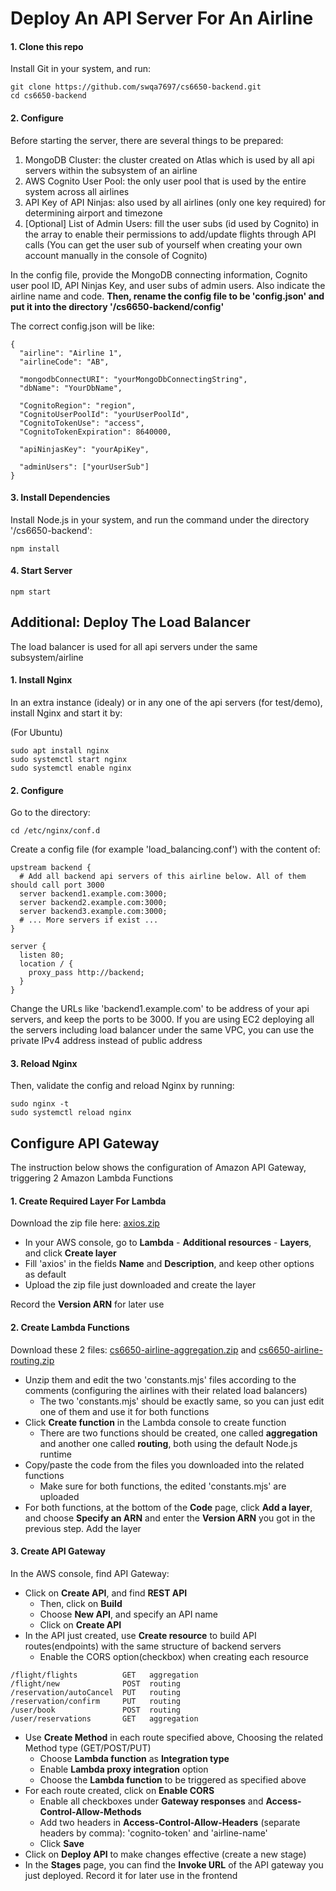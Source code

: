 <h1>Deploy An API Server For An Airline</h1>

<h4>1. Clone this repo</h4>

Install Git in your system, and run:

```
git clone https://github.com/swqa7697/cs6650-backend.git
cd cs6650-backend
```

<h4>2. Configure</h4>

Before starting the server, there are several things to be prepared:

1. MongoDB Cluster: the cluster created on Atlas which is used by all api servers within the subsystem of an airline
2. AWS Cognito User Pool: the only user pool that is used by the entire system across all airlines
3. API Key of API Ninjas: also used by all airlines (only one key required) for determining airport and timezone
4. [Optional] List of Admin Users: fill the user subs (id used by Cognito) in the array to enable their permissions to add/update flights through API calls (You can get the user sub of yourself when creating your own account manually in the console of Cognito)

In the config file, provide the MongoDB connecting information, Cognito user pool ID, API Ninjas Key, and user subs of admin users. Also indicate the airline name and code. <b>Then, rename the config file to be 'config.json' and put it into the directory '/cs6650-backend/config'</b>

The correct config.json will be like:
```
{
  "airline": "Airline 1",
  "airlineCode": "AB",

  "mongodbConnectURI": "yourMongoDbConnectingString",
  "dbName": "YourDbName",

  "CognitoRegion": "region",
  "CognitoUserPoolId": "yourUserPoolId",
  "CognitoTokenUse": "access",
  "CognitoTokenExpiration": 8640000,

  "apiNinjasKey": "yourApiKey",

  "adminUsers": ["yourUserSub"]
}
```

<h4>3. Install Dependencies</h4>

Install Node.js in your system, and run the command under the directory '/cs6650-backend':

```
npm install
```

<h4>4. Start Server</h4>

```
npm start
```

<h2>Additional: Deploy The Load Balancer</h2>

The load balancer is used for all api servers under the same subsystem/airline

<h4>1. Install Nginx</h4>

In an extra instance (idealy) or in any one of the api servers (for test/demo), install Nginx and start it by:

(For Ubuntu)
```
sudo apt install nginx
sudo systemctl start nginx
sudo systemctl enable nginx
```

<h4>2. Configure</h4>

Go to the directory:

```
cd /etc/nginx/conf.d
```

Create a config file (for example 'load_balancing.conf') with the content of:

```
upstream backend {
  # Add all backend api servers of this airline below. All of them should call port 3000
  server backend1.example.com:3000;
  server backend2.example.com:3000;
  server backend3.example.com:3000;
  # ... More servers if exist ...
}

server {
  listen 80;
  location / {
    proxy_pass http://backend;
  }
}
```

Change the URLs like 'backend1.example.com' to be address of your api servers, and keep the ports to be 3000. If you are using EC2 deploying all the servers including load balancer under the same VPC, you can use the private IPv4 address instead of public address

<h4>3. Reload Nginx</h4>

Then, validate the config and reload Nginx by running:

```
sudo nginx -t
sudo systemctl reload nginx
```

<h2>Configure API Gateway</h2>

The instruction below shows the configuration of Amazon API Gateway, triggering 2 Amazon Lambda Functions

<h4>1. Create Required Layer For Lambda</h4>

Download the zip file here: [axios.zip](https://github.com/swqa7697/cs6650-additional-files/releases/download/Downloads/axios.zip)

- In your AWS console, go to <b>Lambda</b> - <b>Additional resources</b> - <b>Layers</b>, and click <b>Create layer</b>
- Fill 'axios' in the fields <b>Name</b> and <b>Description</b>, and keep other options as default
- Upload the zip file just downloaded and create the layer

Record the <b>Version ARN</b> for later use

<h4>2. Create Lambda Functions</h4>

Download these 2 files:
[cs6650-airline-aggregation.zip](https://github.com/swqa7697/cs6650-additional-files/releases/download/Downloads/cs6650-airline-aggregation.zip)
and
[cs6650-airline-routing.zip](https://github.com/swqa7697/cs6650-additional-files/releases/download/Downloads/cs6650-airline-routing.zip)

- Unzip them and edit the two 'constants.mjs' files according to the comments (configuring the airlines with their related load balancers)
  - The two 'constants.mjs' should be exactly same, so you can just edit one of them and use it for both functions
- Click <b>Create function</b> in the Lambda console to create function
  - There are two functions should be created, one called <b>aggregation</b> and another one called <b>routing</b>, both using the default Node.js runtime
- Copy/paste the code from the files you downloaded into the related functions
  - Make sure for both functions, the edited 'constants.mjs' are uploaded
- For both functions, at the bottom of the <b>Code</b> page, click <b>Add a layer</b>, and choose <b>Specify an ARN</b> and enter the <b>Version ARN</b> you got in the previous step. Add the layer

<h4>3. Create API Gateway</h4>
In the AWS console, find API Gateway:

- Click on <b>Create API</b>, and find <b>REST API</b>
  - Then, click on <b>Build</b>
  - Choose <b>New API</b>, and specify an API name
  - Click on <b>Create API</b>
- In the API just created, use <b>Create resource</b> to build API routes(endpoints) with the same structure of backend servers
  - Enable the CORS option(checkbox) when creating each resource

```
/flight/flights          GET   aggregation
/flight/new              POST  routing
/reservation/autoCancel  PUT   routing
/reservation/confirm     PUT   routing
/user/book               POST  routing
/user/reservations       GET   aggregation
```

- Use <b>Create Method</b> in each route specified above, Choosing the related Method type (GET/POST/PUT)
  - Choose <b>Lambda function</b> as <b>Integration type</b>
  - Enable <b>Lambda proxy integration</b> option
  - Choose the <b>Lambda function</b> to be triggered as specified above
- For each route created, click on <b>Enable CORS</b>
  - Enable all checkboxes under <b>Gateway responses</b> and <b>Access-Control-Allow-Methods</b>
  - Add two headers in <b>Access-Control-Allow-Headers</b> (separate headers by comma): 'cognito-token' and 'airline-name'
  - Click <b>Save</b>
- Click on <b>Deploy API</b> to make changes effective (create a new stage)
- In the <b>Stages</b> page, you can find the <b>Invoke URL</b> of the API gateway you just deployed. Record it for later use in the frontend
